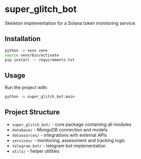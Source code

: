 # super_glitch_bot

Skeleton implementation for a Solana token monitoring service.

## Installation
```bash
python -m venv venv
source venv/bin/activate
pip install -r requirements.txt
```

## Usage
Run the project with:
```bash
python -m super_glitch_bot.main
```

## Project Structure
- `super_glitch_bot/` - core package containing all modules
- `database/` - MongoDB connection and models
- `datasources/` - integrations with external APIs
- `services/` - monitoring, assessment and tracking logic
- `telegram_bot/` - telegram bot implementation
- `utils/` - helper utilities
